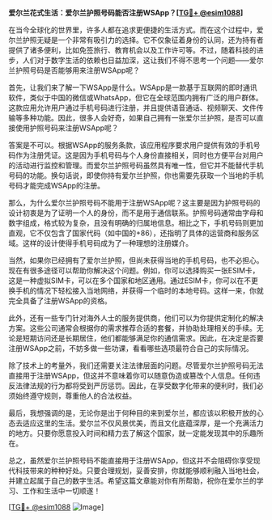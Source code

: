 **爱尔兰花式生活：爱尔兰护照号码能否注册WSApp？[[TG💪+ @esim1088](https://t.me/s/esim1088)]**

在当今全球化的世界里，许多人都在追求更便捷的生活方式。而在这个过程中，爱尔兰护照无疑是一个非常有吸引力的选择。它不仅象征着身份的认同，还为持有者提供了诸多便利，比如免签旅行、教育机会以及工作许可等。不过，随着科技的进步，人们对于数字生活的依赖也日益加深，这让我们不得不思考一个问题——爱尔兰护照号码是否能够用来注册WSApp呢？

首先，让我们来了解一下WSApp是什么。WSApp是一款基于互联网的即时通讯软件，类似于中国的微信或WhatsApp，但它在全球范围内拥有广泛的用户群体。这款应用允许用户通过手机号码进行注册，并且提供语音通话、视频聊天、文件传输等多种功能。因此，很多人会好奇，如果自己拥有一张爱尔兰护照，是否可以直接使用护照号码来注册WSApp呢？

答案是不可以。根据WSApp的服务条款，该应用程序要求用户提供有效的手机号码作为注册凭证。这是因为手机号码与个人身份直接相关，同时也方便平台对用户的活动进行监控和管理。而爱尔兰护照号码虽然具有唯一性，但它并不能替代手机号码的功能。换句话说，即使你持有爱尔兰护照，你也需要先获取一个当地的手机号码才能完成WSApp的注册。

那么，为什么爱尔兰护照号码不能用于注册WSApp呢？这主要是因为护照号码的设计初衷是为了证明一个人的身份，而不是用于通信联系。护照号码通常由字母和数字组成，格式较为复杂，且没有明确的归属地信息。相比之下，手机号码则更加直观，它不仅包含了国家代码（如中国的+86），还指明了具体的运营商和服务区域。这样的设计使得手机号码成为了一种理想的注册媒介。

当然，如果你已经拥有了爱尔兰护照，但尚未获得当地的手机号码，也不必担心。现在有很多途径可以帮助你解决这个问题。例如，你可以选择购买一张ESIM卡，这是一种虚拟SIM卡，可以在多个国家和地区通用。通过ESIM卡，你可以在不更换手机的情况下轻松接入当地网络，并获得一个临时的本地号码。这样一来，你就完全具备了注册WSApp的资格。

此外，还有一些专门针对海外人士的服务提供商，他们可以为你提供定制化的解决方案。这些公司通常会根据你的需求推荐合适的套餐，并协助处理相关的手续。无论是短期访问还是长期居住，他们都能够满足你的通信需求。因此，在决定是否要注册WSApp之前，不妨多做一些功课，看看哪些选项最符合自己的实际情况。

除了技术上的考量外，我们还需要关注法律层面的问题。尽管爱尔兰护照号码无法直接用于注册WSApp，但这并不意味着你可以随意伪造或篡改个人信息。任何违反法律法规的行为都将受到严厉惩罚。因此，在享受数字化带来的便利时，我们必须始终遵守规则，尊重他人的合法权益。

最后，我想强调的是，无论你是出于何种目的来到爱尔兰，都应该以积极开放的心态去适应这里的生活。爱尔兰不仅风景优美，而且文化底蕴深厚，是一个充满活力的地方。只要你愿意投入时间和精力去了解这个国家，就一定能发现其中的乐趣所在。

总之，虽然爱尔兰护照号码不能直接用于注册WSApp，但这并不会阻碍你享受现代科技带来的种种好处。只要合理规划，妥善安排，你就能够顺利融入当地社会，并建立起属于自己的数字生活。希望这篇文章能对你有所帮助，祝你在爱尔兰的学习、工作和生活中一切顺遂！

[[TG💪+ @esim1088](https://t.me/s/esim1088) ![Image](https://i.postimg.cc/4NQfJmqS/Snipaste-2025-05-13-00-14-12.png)]